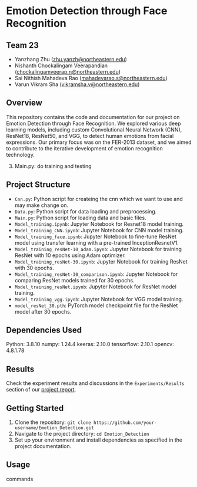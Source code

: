 # Emotion Detection through Face Recognition

## Team 23
- Yanzhang Zhu (zhu.yanzh@northeastern.edu)
- Nishanth Chockalingam Veerapandian (chockalingamveerap.n@northeastern.edu)
- Sai Nithish Mahadeva Rao (mahadevarao.s@northeastern.edu)
- Varun Vikram Sha (vikramsha.v@northeastern.edu)

## Overview
This repository contains the code and documentation for our project on Emotion Detection through Face Recognition. We explored various deep learning models, including custom Convolutional Neural Network (CNN), ResNet18, ResNet50, and VGG, to detect human emotions from facial expressions. Our primary focus was on the FER-2013 dataset, and we aimed to contribute to the iterative development of emotion recognition technology.

3. Main.py: do training and testing

## Project Structure
- `Cnn.py`: Python script for createing the cnn which we want to use and may make change on.
- `Data.py`: Python script for data loading and preprocessing.
- `Main.py`: Python script for loading data and basic files.
- `Model_training.ipynb`: Jupyter Notebook for Resnet18 model training.
- `Model_training_CNN.ipynb`: Jupyter Notebook for CNN model training.
- `Model_training_face.ipynb`: Jupyter Notebook to fine-tune ResNet model using transfer learning with a pre-trained InceptionResnetV1.
- `Model_training_resNet-10_adam.ipynb`: Jupyter Notebook for training ResNet with 10 epochs using Adam optimizer.
- `Model_training_resNet-30.ipynb`: Jupyter Notebook for training ResNet with 30 epochs.
- `Model_training_resNet-30_comparison.ipynb`: Jupyter Notebook for comparing ResNet models trained for 30 epochs.
- `Model_training_resNet.ipynb`: Jupyter Notebook for ResNet model training.
- `Model_training_vgg.ipynb`: Jupyter Notebook for VGG model training.
- `model_resNet_30.pth`: PyTorch model checkpoint file for the ResNet model after 30 epochs.

## Dependencies Used
Python: 3.8.10
numpy: 1.24.4
keeras: 2.10.0
tensorflow: 2.10.1
opencv: 4.8.1.78

## Results
Check the experiment results and discussions in the `Experiments/Results` section of our [project report](https://docs.google.com/document/d/1a2VspnAUc46IqVgEIwtVgn97a5JOlv4zhX-AIEeksZo/edit?usp=sharing).

## Getting Started
1. Clone the repository: `git clone https://github.com/your-username/Emotion_Detection.git`
2. Navigate to the project directory: `cd Emotion_Detection`
3. Set up your environment and install dependencies as specified in the project documentation.

## Usage
commands


